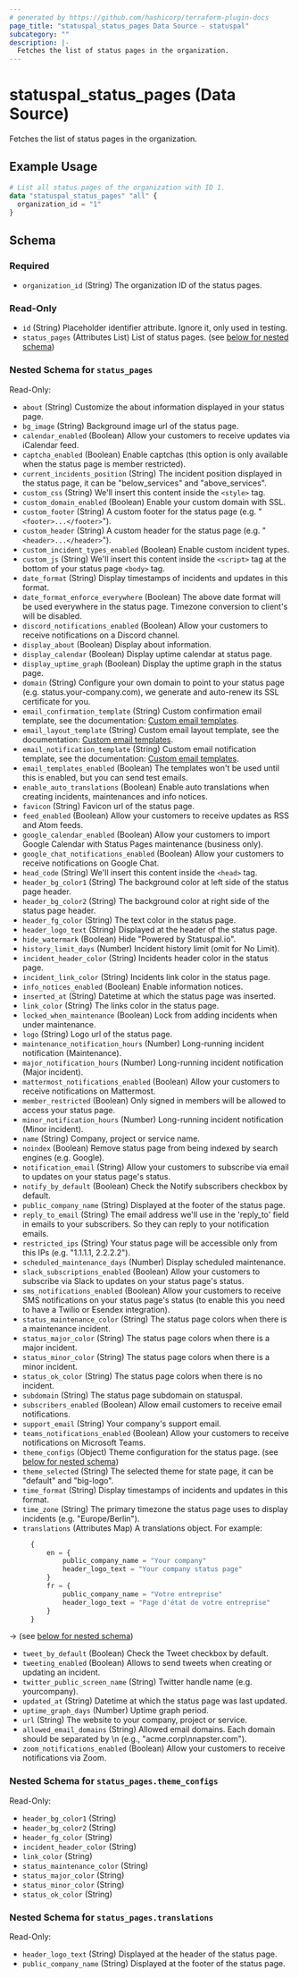 ```yaml
---
# generated by https://github.com/hashicorp/terraform-plugin-docs
page_title: "statuspal_status_pages Data Source - statuspal"
subcategory: ""
description: |-
  Fetches the list of status pages in the organization.
---
```


# statuspal_status_pages (Data Source)

Fetches the list of status pages in the organization.

## Example Usage

```terraform
# List all status pages of the organization with ID 1.
data "statuspal_status_pages" "all" {
  organization_id = "1"
}
```

<!-- schema generated by tfplugindocs -->
## Schema

### Required

- `organization_id` (String) The organization ID of the status pages.

### Read-Only

- `id` (String) Placeholder identifier attribute. Ignore it, only used in testing.
- `status_pages` (Attributes List) List of status pages. (see [below for nested schema](#nestedatt--status_pages))

<a id="nestedatt--status_pages"></a>
### Nested Schema for `status_pages`

Read-Only:

- `about` (String) Customize the about information displayed in your status page.
- `bg_image` (String) Background image url of the status page.
- `calendar_enabled` (Boolean) Allow your customers to receive updates via iCalendar feed.
- `captcha_enabled` (Boolean) Enable captchas (this option is only available when the status page is member restricted).
- `current_incidents_position` (String) The incident position displayed in the status page, it can be "below_services" and "above_services".
- `custom_css` (String) We'll insert this content inside the `<style>` tag.
- `custom_domain_enabled` (Boolean) Enable your custom domain with SSL.
- `custom_footer` (String) A custom footer for the status page (e.g. "`<footer>...</footer>`").
- `custom_header` (String) A custom header for the status page (e.g. "`<header>...</header>`").
- `custom_incident_types_enabled` (Boolean) Enable custom incident types.
- `custom_js` (String) We'll insert this content inside the `<script>` tag at the bottom of your status page `<body>` tag.
- `date_format` (String) Display timestamps of incidents and updates in this format.
- `date_format_enforce_everywhere` (Boolean) The above date format will be used everywhere in the status page. Timezone conversion to client's will be disabled.
- `discord_notifications_enabled` (Boolean) Allow your customers to receive notifications on a Discord channel.
- `display_about` (Boolean) Display about information.
- `display_calendar` (Boolean) Display uptime calendar at status page.
- `display_uptime_graph` (Boolean) Display the uptime graph in the status page.
- `domain` (String) Configure your own domain to point to your status page (e.g. status.your-company.com), we generate and auto-renew its SSL certificate for you.
- `email_confirmation_template` (String) Custom confirmation email template, see the documentation: [Custom email templates](https://docs.statuspal.io/platform/subscriptions-and-notifications/custom-email-templates).
- `email_layout_template` (String) Custom email layout template, see the documentation: [Custom email templates](https://docs.statuspal.io/platform/subscriptions-and-notifications/custom-email-templates).
- `email_notification_template` (String) Custom email notification template, see the documentation: [Custom email templates](https://docs.statuspal.io/platform/subscriptions-and-notifications/custom-email-templates).
- `email_templates_enabled` (Boolean) The templates won't be used until this is enabled, but you can send test emails.
- `enable_auto_translations` (Boolean) Enable auto translations when creating incidents, maintenances and info notices.
- `favicon` (String) Favicon url of the status page.
- `feed_enabled` (Boolean) Allow your customers to receive updates as RSS and Atom feeds.
- `google_calendar_enabled` (Boolean) Allow your customers to import Google Calendar with Status Pages maintenance (business only).
- `google_chat_notifications_enabled` (Boolean) Allow your customers to receive notifications on Google Chat.
- `head_code` (String) We'll insert this content inside the `<head>` tag.
- `header_bg_color1` (String) The background color at left side of the status page header.
- `header_bg_color2` (String) The background color at right side of the status page header.
- `header_fg_color` (String) The text color in the status page.
- `header_logo_text` (String) Displayed at the header of the status page.
- `hide_watermark` (Boolean) Hide "Powered by Statuspal.io".
- `history_limit_days` (Number) Incident history limit (omit for No Limit).
- `incident_header_color` (String) Incidents header color in the status page.
- `incident_link_color` (String) Incidents link color in the status page.
- `info_notices_enabled` (Boolean) Enable information notices.
- `inserted_at` (String) Datetime at which the status page was inserted.
- `link_color` (String) The links color in the status page.
- `locked_when_maintenance` (Boolean) Lock from adding incidents when under maintenance.
- `logo` (String) Logo url of the status page.
- `maintenance_notification_hours` (Number) Long-running incident notification (Maintenance).
- `major_notification_hours` (Number) Long-running incident notification (Major incident).
- `mattermost_notifications_enabled` (Boolean) Allow your customers to receive notifications on Mattermost.
- `member_restricted` (Boolean) Only signed in members will be allowed to access your status page.
- `minor_notification_hours` (Number) Long-running incident notification (Minor incident).
- `name` (String) Company, project or service name.
- `noindex` (Boolean) Remove status page from being indexed by search engines (e.g. Google).
- `notification_email` (String) Allow your customers to subscribe via email to updates on your status page's status.
- `notify_by_default` (Boolean) Check the Notify subscribers checkbox by default.
- `public_company_name` (String) Displayed at the footer of the status page.
- `reply_to_email` (String) The email address we'll use in the 'reply_to' field in emails to your subscribers. So they can reply to your notification emails.
- `restricted_ips` (String) Your status page will be accessible only from this IPs (e.g. "1.1.1.1, 2.2.2.2").
- `scheduled_maintenance_days` (Number) Display scheduled maintenance.
- `slack_subscriptions_enabled` (Boolean) Allow your customers to subscribe via Slack to updates on your status page's status.
- `sms_notifications_enabled` (Boolean) Allow your customers to receive SMS notifications on your status page's status (to enable this you need to have a Twilio or Esendex integration).
- `status_maintenance_color` (String) The status page colors when there is a maintenance incident.
- `status_major_color` (String) The status page colors when there is a major incident.
- `status_minor_color` (String) The status page colors when there is a minor incident.
- `status_ok_color` (String) The status page colors when there is no incident.
- `subdomain` (String) The status page subdomain on statuspal.
- `subscribers_enabled` (Boolean) Allow email customers to receive email notifications.
- `support_email` (String) Your company's support email.
- `teams_notifications_enabled` (Boolean) Allow your customers to receive notifications on Microsoft Teams.
- `theme_configs` (Object) Theme configuration for the status page. (see [below for nested schema](#nestedatt--status_pages--theme_configs))
- `theme_selected` (String) The selected theme for state page, it can be "default" and "big-logo".
- `time_format` (String) Display timestamps of incidents and updates in this format.
- `time_zone` (String) The primary timezone the status page uses to display incidents (e.g. "Europe/Berlin").
- `translations` (Attributes Map) A translations object. For example:
  ```terraform
	{
		en = {
			public_company_name = "Your company"
			header_logo_text = "Your company status page"
		}
		fr = {
			public_company_name = "Votre entreprise"
			header_logo_text = "Page d'état de votre entreprise"
		}
	}
  ```
→ (see [below for nested schema](#nestedatt--status_pages--translations))
- `tweet_by_default` (Boolean) Check the Tweet checkbox by default.
- `tweeting_enabled` (Boolean) Allows to send tweets when creating or updating an incident.
- `twitter_public_screen_name` (String) Twitter handle name (e.g. yourcompany).
- `updated_at` (String) Datetime at which the status page was last updated.
- `uptime_graph_days` (Number) Uptime graph period.
- `url` (String) The website to your company, project or service.
- `allowed_email_domains` (String) Allowed email domains. Each domain should be separated by \n (e.g., "acme.corp\nnapster.com").
- `zoom_notifications_enabled` (Boolean) Allow your customers to receive notifications via Zoom.

<a id="nestedatt--status_pages--theme_configs"></a>
### Nested Schema for `status_pages.theme_configs`

Read-Only:

- `header_bg_color1` (String)
- `header_bg_color2` (String)
- `header_fg_color` (String)
- `incident_header_color` (String)
- `link_color` (String)
- `status_maintenance_color` (String)
- `status_major_color` (String)
- `status_minor_color` (String)
- `status_ok_color` (String)


<a id="nestedatt--status_pages--translations"></a>
### Nested Schema for `status_pages.translations`

Read-Only:

- `header_logo_text` (String) Displayed at the header of the status page.
- `public_company_name` (String) Displayed at the footer of the status page.
